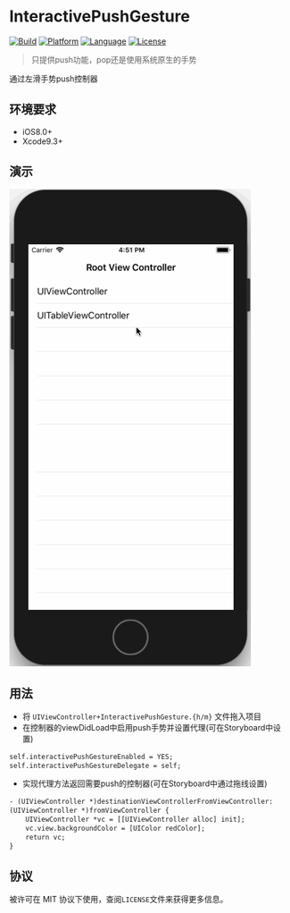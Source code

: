 # InteractivePushGesture

[![Build](https://img.shields.io/badge/build-passing-green.svg?style=flat)]()
[![Platform](https://img.shields.io/badge/platform-iOS-brown.svg?style=flat)]()
[![Language](https://img.shields.io/badge/language-Objective%20C-blue.svg?style=flat)]()
[![License](https://img.shields.io/badge/license-MIT-orange.svg?style=flat)]()

> 只提供push功能，pop还是使用系统原生的手势

通过左滑手势push控制器

## 环境要求

- iOS8.0+
- Xcode9.3+

## 演示

[![GIF](./preview.gif)]()

## 用法

- 将 `UIViewController+InteractivePushGesture.{h/m}` 文件拖入项目
- 在控制器的viewDidLoad中启用push手势并设置代理(可在Storyboard中设置)
```ObjC
self.interactivePushGestureEnabled = YES;
self.interactivePushGestureDelegate = self;
```
- 实现代理方法返回需要push的控制器(可在Storyboard中通过拖线设置)
```ObjC
- (UIViewController *)destinationViewControllerFromViewController:(UIViewController *)fromViewController {
    UIViewController *vc = [[UIViewController alloc] init];
    vc.view.backgroundColor = [UIColor redColor];
    return vc;
}
```

## 协议

被许可在 MIT 协议下使用，查阅`LICENSE`文件来获得更多信息。
